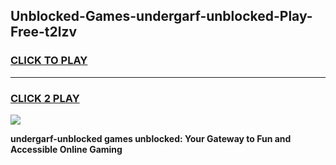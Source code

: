 
## Unblocked-Games-undergarf-unblocked-Play-Free-t2lzv
<h3>
<a href="https://premium76.site?title=undergarf-unblocked&ref=12A">CLICK TO PLAY</a></h3>
<hr>

<h3>
<a href="https://premium76.site?title=undergarf-unblocked&ref=12A">CLICK 2 PLAY</a>
  
</h3>

<a href="https://premium76.site?title=undergarf-unblocked&ref=12A"><img src="https://clearcache.store/games.png"></a>


**undergarf-unblocked games unblocked: Your Gateway to Fun and Accessible Online Gaming**
